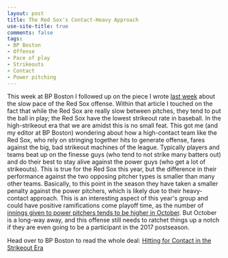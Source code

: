 ```yaml
---
layout: post
title: The Red Sox's Contact-Heavy Approach
use-site-title: true
comments: false
tags:
- BP Boston
- Offense
- Pace of play
- Strikeouts
- Contact
- Power pitching
---
```


This week at BP Boston I followed up on the piece I wrote [last week](http://www.cteeter.ca/blog/2017-06-01-slowpoke-batters-production-benefit/)
about the slow pace of the Red Sox offense. Within that article I touched on the fact that while the Red Sox are really slow between pitches,
they tend to put the ball in play; the Red Sox have the lowest strikeout rate in baseball. In the high-strikeout era that we are amidst 
this is no small feat. This got me (and my editor at BP Boston) wondering about how a high-contact team like the Red Sox, who rely on stringing
together hits to generate offense, fares against the big, bad strikeout machines of the league. Typically players and teams beat up on the finesse guys
(who tend to not strike many batters out) and do their best to stay alive against the power guys (who get a lot of strikeouts). This is true 
for the Red Sox this year, but the difference in their performance against the two opposing pitcher types is smaller than many other teams.
Basically, to this point in the season they have taken a smaller penalty against the power pitchers, which is likely due to their heavy-contact approach. 
This is an interesting aspect of this year's group and could have positive ramifications come playoff time, as the number of [innings given to power pitchers tends to be higher in October](http://grantland.com/the-triangle/2015-mlb-playoffs-kansas-city-royals-fastball-velocity-contact/). 
But October is a long-way away, and this offense still needs to ratchet things up a notch if they are even going to be a participant in
the 2017 postseason.

Head over to BP Boston to read the whole deal: [Hitting for Contact in the Strikeout Era](http://boston.locals.baseballprospectus.com/2017/06/06/hitting-for-contact-in-the-strikeout-era/) 